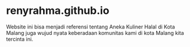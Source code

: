 # renyrahma.github.io
Website ini bisa menjadi referensi tentang Aneka Kuliner Halal di Kota Malang juga wujud nyata keberadaan komunitas kami di kota Malang kita tercinta ini.
